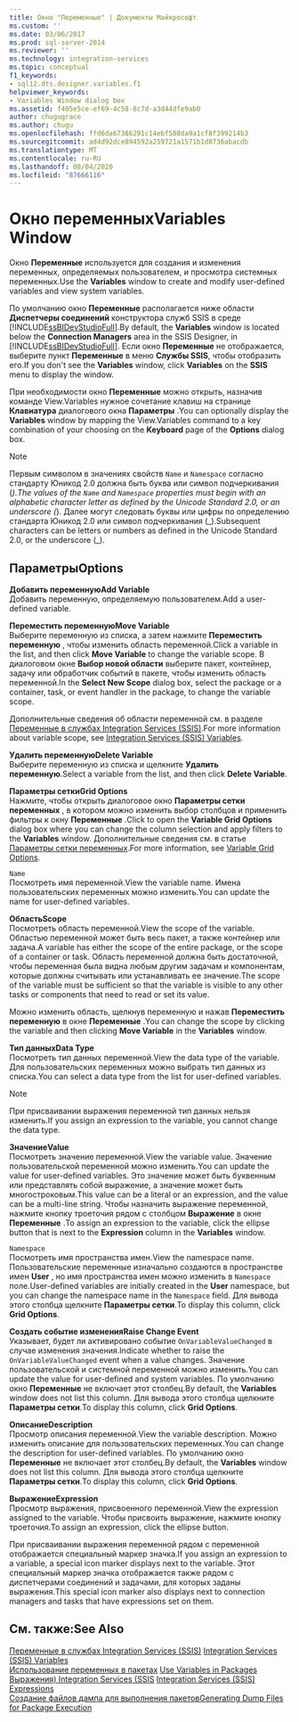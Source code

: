 ```yaml
---
title: Окно "Переменные" | Документы Майкрософт
ms.custom: ''
ms.date: 03/06/2017
ms.prod: sql-server-2014
ms.reviewer: ''
ms.technology: integration-services
ms.topic: conceptual
f1_keywords:
- sql12.dts.designer.variables.f1
helpviewer_keywords:
- Variables Window dialog box
ms.assetid: f405e5ce-ef69-4c58-8c7d-a3d44dfe9ab0
author: chugugrace
ms.author: chugu
ms.openlocfilehash: ffd6da67386291c14ebf588da9a1cf8f399214b3
ms.sourcegitcommit: ad4d92dce894592a259721a1571b1d8736abacdb
ms.translationtype: MT
ms.contentlocale: ru-RU
ms.lasthandoff: 08/04/2020
ms.locfileid: "87666116"
---
```

# <a name="variables-window"></a><span data-ttu-id="24a5a-102">Окно переменных</span><span class="sxs-lookup"><span data-stu-id="24a5a-102">Variables Window</span></span>
  <span data-ttu-id="24a5a-103">Окно **Переменные** используется для создания и изменения переменных, определяемых пользователем, и просмотра системных переменных.</span><span class="sxs-lookup"><span data-stu-id="24a5a-103">Use the **Variables** window to create and modify user-defined variables and view system variables.</span></span>  
  
 <span data-ttu-id="24a5a-104">По умолчанию окно **Переменные** располагается ниже области **Диспетчеры соединений** конструктора служб SSIS в среде [!INCLUDE[ssBIDevStudioFull](../includes/ssbidevstudiofull-md.md)].</span><span class="sxs-lookup"><span data-stu-id="24a5a-104">By default, the **Variables** window is located below the **Connection Managers** area in the SSIS Designer, in [!INCLUDE[ssBIDevStudioFull](../includes/ssbidevstudiofull-md.md)].</span></span> <span data-ttu-id="24a5a-105">Если окно **Переменные** не отображается, выберите пункт **Переменные** в меню **Службы SSIS**, чтобы отобразить его.</span><span class="sxs-lookup"><span data-stu-id="24a5a-105">If you don't see the **Variables** window, click **Variables** on the **SSIS** menu to display the window.</span></span>  
  
 <span data-ttu-id="24a5a-106">При необходимости окно **Переменные** можно открыть, назначив команде View.Variables нужное сочетание клавиш на странице **Клавиатура** диалогового окна **Параметры** .</span><span class="sxs-lookup"><span data-stu-id="24a5a-106">You can optionally display the **Variables** window by mapping the View.Variables command to a key combination of your choosing on the **Keyboard** page of the **Options** dialog box.</span></span>  
  
> [!NOTE]
>  <span data-ttu-id="24a5a-107">Первым символом в значениях свойств `Name` и `Namespace` согласно стандарту Юникод 2.0 должна быть буква или символ подчеркивания (_).</span><span class="sxs-lookup"><span data-stu-id="24a5a-107">The values of the `Name` and `Namespace` properties must begin with an alphabetic character letter as defined by the Unicode Standard 2.0, or an underscore (_).</span></span> <span data-ttu-id="24a5a-108">Далее могут следовать буквы или цифры по определению стандарта Юникод 2.0 или символ подчеркивания (\_).</span><span class="sxs-lookup"><span data-stu-id="24a5a-108">Subsequent characters can be letters or numbers as defined in the Unicode Standard 2.0, or the underscore (\_).</span></span>  
  
## <a name="options"></a><span data-ttu-id="24a5a-109">Параметры</span><span class="sxs-lookup"><span data-stu-id="24a5a-109">Options</span></span>  
 <span data-ttu-id="24a5a-110">**Добавить переменную**</span><span class="sxs-lookup"><span data-stu-id="24a5a-110">**Add Variable**</span></span>  
 <span data-ttu-id="24a5a-111">Добавить переменную, определяемую пользователем.</span><span class="sxs-lookup"><span data-stu-id="24a5a-111">Add a user-defined variable.</span></span>  
  
 <span data-ttu-id="24a5a-112">**Переместить переменную**</span><span class="sxs-lookup"><span data-stu-id="24a5a-112">**Move Variable**</span></span>  
 <span data-ttu-id="24a5a-113">Выберите переменную из списка, а затем нажмите **Переместить переменную** , чтобы изменить область переменной.</span><span class="sxs-lookup"><span data-stu-id="24a5a-113">Click a variable in the list, and then click **Move Variable** to change the variable scope.</span></span> <span data-ttu-id="24a5a-114">В диалоговом окне **Выбор новой области** выберите пакет, контейнер, задачу или обработчик событий в пакете, чтобы изменить область переменной.</span><span class="sxs-lookup"><span data-stu-id="24a5a-114">In the **Select New Scope** dialog box, select the package or a container, task, or event handler in the package, to change the variable scope.</span></span>  
  
 <span data-ttu-id="24a5a-115">Дополнительные сведения об области переменной см. в разделе [Переменные в службах Integration Services (SSIS)](integration-services-ssis-variables.md).</span><span class="sxs-lookup"><span data-stu-id="24a5a-115">For more information about variable scope, see [Integration Services &#40;SSIS&#41; Variables](integration-services-ssis-variables.md).</span></span>  
  
 <span data-ttu-id="24a5a-116">**Удалить переменную**</span><span class="sxs-lookup"><span data-stu-id="24a5a-116">**Delete Variable**</span></span>  
 <span data-ttu-id="24a5a-117">Выберите переменную из списка и щелкните **Удалить переменную**.</span><span class="sxs-lookup"><span data-stu-id="24a5a-117">Select a variable from the list, and then click **Delete Variable**.</span></span>  
  
 <span data-ttu-id="24a5a-118">**Параметры сетки**</span><span class="sxs-lookup"><span data-stu-id="24a5a-118">**Grid Options**</span></span>  
 <span data-ttu-id="24a5a-119">Нажмите, чтобы открыть диалоговое окно **Параметры сетки переменных** , в котором можно изменить выбор столбцов и применить фильтры к окну **Переменные** .</span><span class="sxs-lookup"><span data-stu-id="24a5a-119">Click to open the **Variable Grid Options** dialog box where you can change the column selection and apply filters to the **Variables** window.</span></span> <span data-ttu-id="24a5a-120">Дополнительные сведения см. в статье [Параметры сетки переменных](../../2014/integration-services/variable-grid-options.md).</span><span class="sxs-lookup"><span data-stu-id="24a5a-120">For more information, see [Variable Grid Options](../../2014/integration-services/variable-grid-options.md).</span></span>  
  
 `Name`  
 <span data-ttu-id="24a5a-121">Посмотреть имя переменной.</span><span class="sxs-lookup"><span data-stu-id="24a5a-121">View the variable name.</span></span> <span data-ttu-id="24a5a-122">Имена пользовательских переменных можно изменить.</span><span class="sxs-lookup"><span data-stu-id="24a5a-122">You can update the name for user-defined variables.</span></span>  
  
 <span data-ttu-id="24a5a-123">**Область**</span><span class="sxs-lookup"><span data-stu-id="24a5a-123">**Scope**</span></span>  
 <span data-ttu-id="24a5a-124">Посмотреть область переменной.</span><span class="sxs-lookup"><span data-stu-id="24a5a-124">View the scope of the variable.</span></span> <span data-ttu-id="24a5a-125">Областью переменной может быть весь пакет, а также контейнер или задача.</span><span class="sxs-lookup"><span data-stu-id="24a5a-125">A variable has either the scope of the entire package, or the scope of a container or task.</span></span> <span data-ttu-id="24a5a-126">Область переменной должна быть достаточной, чтобы переменная была видна любым другим задачам и компонентам, которые должны считывать или устанавливать ее значение.</span><span class="sxs-lookup"><span data-stu-id="24a5a-126">The scope of the variable must be sufficient so that the variable is visible to any other tasks or components that need to read or set its value.</span></span>  
  
 <span data-ttu-id="24a5a-127">Можно изменить область, щелкнув переменную и нажав **Переместить переменную** в окне **Переменные** .</span><span class="sxs-lookup"><span data-stu-id="24a5a-127">You can change the scope by clicking the variable and then clicking **Move Variable** in the **Variables** window.</span></span>  
  
 <span data-ttu-id="24a5a-128">**Тип данных**</span><span class="sxs-lookup"><span data-stu-id="24a5a-128">**Data Type**</span></span>  
 <span data-ttu-id="24a5a-129">Посмотреть тип данных переменной.</span><span class="sxs-lookup"><span data-stu-id="24a5a-129">View the data type of the variable.</span></span> <span data-ttu-id="24a5a-130">Для пользовательских переменных можно выбрать тип данных из списка.</span><span class="sxs-lookup"><span data-stu-id="24a5a-130">You can select a data type from the list for user-defined variables.</span></span>  
  
> [!NOTE]  
>  <span data-ttu-id="24a5a-131">При присваивании выражения переменной тип данных нельзя изменить.</span><span class="sxs-lookup"><span data-stu-id="24a5a-131">If you assign an expression to the variable, you cannot change the data type.</span></span>  
  
 <span data-ttu-id="24a5a-132">**Значение**</span><span class="sxs-lookup"><span data-stu-id="24a5a-132">**Value**</span></span>  
 <span data-ttu-id="24a5a-133">Посмотреть значение переменной.</span><span class="sxs-lookup"><span data-stu-id="24a5a-133">View the variable value.</span></span> <span data-ttu-id="24a5a-134">Значение пользовательской переменной можно изменить.</span><span class="sxs-lookup"><span data-stu-id="24a5a-134">You can update the value for user-defined variables.</span></span> <span data-ttu-id="24a5a-135">Это значение может быть буквенным или представлять собой выражение, а значение может быть многостроковым.</span><span class="sxs-lookup"><span data-stu-id="24a5a-135">This value can be a literal or an expression, and the value can be a multi-line string.</span></span> <span data-ttu-id="24a5a-136">Чтобы назначить выражение переменной, нажмите кнопку троеточия рядом с столбцом **Выражение** в окне **Переменные** .</span><span class="sxs-lookup"><span data-stu-id="24a5a-136">To assign an expression to the variable, click the ellipse button that is next to the **Expression** column in the **Variables** window.</span></span>  
  
 `Namespace`  
 <span data-ttu-id="24a5a-137">Посмотреть имя пространства имен.</span><span class="sxs-lookup"><span data-stu-id="24a5a-137">View the namespace name.</span></span> <span data-ttu-id="24a5a-138">Пользовательские переменные изначально создаются в пространстве имен **User** , но имя пространства имен можно изменить в `Namespace` поле.</span><span class="sxs-lookup"><span data-stu-id="24a5a-138">User-defined variables are initially created in the **User** namespace, but you can change the namespace name in the `Namespace` field.</span></span> <span data-ttu-id="24a5a-139">Для вывода этого столбца щелкните **Параметры сетки**.</span><span class="sxs-lookup"><span data-stu-id="24a5a-139">To display this column, click **Grid Options**.</span></span>  
  
 <span data-ttu-id="24a5a-140">**Создать событие изменения**</span><span class="sxs-lookup"><span data-stu-id="24a5a-140">**Raise Change Event**</span></span>  
 <span data-ttu-id="24a5a-141">Указывает, будет ли активировано событие `OnVariableValueChanged` в случае изменения значения.</span><span class="sxs-lookup"><span data-stu-id="24a5a-141">Indicate whether to raise the `OnVariableValueChanged` event when a value changes.</span></span> <span data-ttu-id="24a5a-142">Значение пользовательской и системной переменной можно изменить.</span><span class="sxs-lookup"><span data-stu-id="24a5a-142">You can update the value for user-defined and system variables.</span></span> <span data-ttu-id="24a5a-143">По умолчанию окно **Переменные** не включает этот столбец.</span><span class="sxs-lookup"><span data-stu-id="24a5a-143">By default, the **Variables** window does not list this column.</span></span> <span data-ttu-id="24a5a-144">Для вывода этого столбца щелкните **Параметры сетки**.</span><span class="sxs-lookup"><span data-stu-id="24a5a-144">To display this column, click **Grid Options**.</span></span>  
  
 <span data-ttu-id="24a5a-145">**Описание**</span><span class="sxs-lookup"><span data-stu-id="24a5a-145">**Description**</span></span>  
 <span data-ttu-id="24a5a-146">Просмотр описания переменной.</span><span class="sxs-lookup"><span data-stu-id="24a5a-146">View the variable description.</span></span> <span data-ttu-id="24a5a-147">Можно изменить описание для пользовательских переменных.</span><span class="sxs-lookup"><span data-stu-id="24a5a-147">You can change the description for user-defined variables.</span></span> <span data-ttu-id="24a5a-148">По умолчанию окно **Переменные** не включает этот столбец.</span><span class="sxs-lookup"><span data-stu-id="24a5a-148">By default, the **Variables** window does not list this column.</span></span> <span data-ttu-id="24a5a-149">Для вывода этого столбца щелкните **Параметры сетки**.</span><span class="sxs-lookup"><span data-stu-id="24a5a-149">To display this column, click **Grid Options**.</span></span>  
  
 <span data-ttu-id="24a5a-150">**Выражение**</span><span class="sxs-lookup"><span data-stu-id="24a5a-150">**Expression**</span></span>  
 <span data-ttu-id="24a5a-151">Просмотр выражения, присвоенного переменной.</span><span class="sxs-lookup"><span data-stu-id="24a5a-151">View the expression assigned to the variable.</span></span> <span data-ttu-id="24a5a-152">Чтобы присвоить выражение, нажмите кнопку троеточия.</span><span class="sxs-lookup"><span data-stu-id="24a5a-152">To assign an expression, click the ellipse button.</span></span>  
  
 <span data-ttu-id="24a5a-153">При присваивании выражения переменной рядом с переменной отображается специальный маркер значка.</span><span class="sxs-lookup"><span data-stu-id="24a5a-153">If you assign an expression to a variable, a special icon marker displays next to the variable.</span></span> <span data-ttu-id="24a5a-154">Этот специальный маркер значка отображается также рядом с диспетчерами соединений и задачами, для которых заданы выражения.</span><span class="sxs-lookup"><span data-stu-id="24a5a-154">This special icon marker also displays next to connection managers and tasks that have expressions set on them.</span></span>  
  
## <a name="see-also"></a><span data-ttu-id="24a5a-155">См. также:</span><span class="sxs-lookup"><span data-stu-id="24a5a-155">See Also</span></span>  
 <span data-ttu-id="24a5a-156">[Переменные в службах Integration Services (SSIS)](integration-services-ssis-variables.md) </span><span class="sxs-lookup"><span data-stu-id="24a5a-156">[Integration Services &#40;SSIS&#41; Variables](integration-services-ssis-variables.md) </span></span>  
 <span data-ttu-id="24a5a-157">[Использование переменных в пакетах](../../2014/integration-services/use-variables-in-packages.md) </span><span class="sxs-lookup"><span data-stu-id="24a5a-157">[Use Variables in Packages](../../2014/integration-services/use-variables-in-packages.md) </span></span>  
 <span data-ttu-id="24a5a-158">[Выражения&#41; Integration Services &#40;SSIS](expressions/integration-services-ssis-expressions.md) </span><span class="sxs-lookup"><span data-stu-id="24a5a-158">[Integration Services &#40;SSIS&#41; Expressions](expressions/integration-services-ssis-expressions.md) </span></span>  
 [<span data-ttu-id="24a5a-159">Создание файлов дампа для выполнения пакетов</span><span class="sxs-lookup"><span data-stu-id="24a5a-159">Generating Dump Files for Package Execution</span></span>](troubleshooting/generating-dump-files-for-package-execution.md)  
  
  
